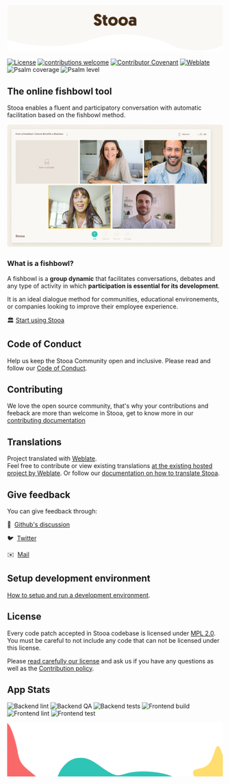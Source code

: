![Stooa](https://raw.githubusercontent.com/Stooa/.github/main/profile/assets/img/stooa-header-logo.png)


[![License](https://img.shields.io/github/license/Stooa/Stooa)][license]
[![contributions welcome](https://img.shields.io/badge/contributions-welcome-brightgreen.svg?style=flat)][issues]
[![Contributor Covenant](https://img.shields.io/badge/Contributor%20Covenant-2.1-4baaaa.svg)][conduct]
[![Weblate](https://hosted.weblate.org/widgets/stooa/-/svg-badge.svg)](https://docs.stooa.com/documentation/contributing/translations)
![Psalm coverage](https://shepherd.dev/github/Stooa/Stooa/coverage.svg?)
![Psalm level](https://shepherd.dev/github/Stooa/Stooa/level.svg?)

## The online fishbowl tool

Stooa enables a fluent and participatory conversation with automatic facilitation based on the fishbowl method.

![Fishbowl](https://raw.githubusercontent.com/Stooa/.github/main/profile/assets/img/capture.jpg)

### What is a fishbowl?

A fishbowl is a **group dynamic** that facilitates conversations, debates and any type of activity in which **participation is essential for its development**.

It is an ideal dialogue method for communities, educational environements, or companies looking to improve their employee experience.

🏛 [Start using Stooa](https://www.stooa.com)

## Code of Conduct

Help us keep the Stooa Community open and inclusive. Please read and follow our [Code of Conduct][conduct].

## Contributing

We love the open source community, that's why your contributions and feeback are more than welcome in Stooa, get to know more in our [contributing documentation](https://github.com/Stooa/Stooa/blob/main/CONTRIBUTING.md)

## Translations

Project translated with [Weblate](https://hosted.weblate.org/projects/).
<br/>
Feel free to contribute or view existing translations [at the existing hosted project by Weblate](https://hosted.weblate.org/engage/stooa/). Or follow our [documentation on how to translate Stooa](https://docs.stooa.com/documentation/contributing/translations).

## Give feedback

You can give feedback through:

👥 &nbsp;[Github's discussion](https://github.com/Stooa/Stooa/discussions)

🐦 &nbsp;[Twitter](https://twitter.com/WeareStooa)

✉️ &nbsp;[Mail](mailto:stooa@runroom.com)

## Setup development environment

[How to setup and run a development environment][development].

## License

Every code patch accepted in Stooa codebase is licensed under [MPL 2.0][license]. You must be careful to not include any code that can not be licensed under this license.

Please [read carefully our license][license] and ask us if you have any questions as well as the [Contribution policy][contribute].


## App Stats

![Backend lint](https://github.com/Stooa/Stooa/actions/workflows/backend-lint.yaml/badge.svg)
![Backend QA](https://github.com/Stooa/Stooa/actions/workflows/backend-qa.yaml/badge.svg)
![Backend tests](https://github.com/Stooa/Stooa/actions/workflows/backend-test.yaml/badge.svg)
![Frontend build](https://github.com/Stooa/Stooa/actions/workflows/frontend-build.yaml/badge.svg)
![Frontend lint](https://github.com/Stooa/Stooa/actions/workflows/frontend-lint.yaml/badge.svg)
![Frontend test](https://github.com/Stooa/Stooa/actions/workflows/frontend-test.yaml/badge.svg)

![Footer](https://raw.githubusercontent.com/Stooa/.github/main/profile/assets/img/footer-colors.png)

[license]: LICENSE
[contribute]: https://docs.stooa.com/documentation/contributing
[conduct]: https://docs.stooa.com/documentation/code_of_conduct
[development]: https://docs.stooa.com/documentation/development
[issues]: https://github.com/Stooa/Stooa/issues
